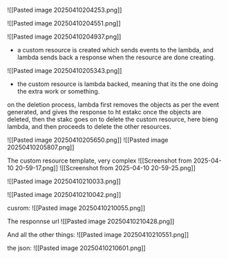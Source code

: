 ![[Pasted image 20250410204253.png]]



![[Pasted image 20250410204551.png]]


![[Pasted image 20250410204937.png]]

- a custom resource is created which sends events to the lambda, and lambda sends back a response when the resource are done creating.

![[Pasted image 20250410205343.png]]
- the custom resource is lambda backed, meaning that its the one doing the extra work or something.


on the deletion process, lambda first removes the objects as per the event generated, and gives the response to ht estakc once the objects are deleted, then the stakc goes on to delete the custom resource, here bieng lambda, and then proceeds to delete the other resources.




![[Pasted image 20250410205650.png]]
![[Pasted image 20250410205807.png]]




The custom resource template, very complex
 ![[Screenshot from 2025-04-10 20-59-17.png]]
 ![[Screenshot from 2025-04-10 20-59-25.png]]


![[Pasted image 20250410210033.png]]



![[Pasted image 20250410210042.png]]




cusrom:
![[Pasted image 20250410210055.png]]



The responnse url
![[Pasted image 20250410210428.png]]



And all the other things:
![[Pasted image 20250410210551.png]]

the json:
![[Pasted image 20250410210601.png]]


